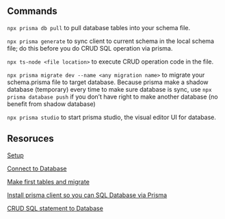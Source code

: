 ## Commands

`npx prisma db pull` to pull database tables into your schema file.

`npx prisma generate` to sync client to current schema in the local schema file; do this before you do CRUD SQL operation via prisma.

`npx ts-node <file location>` to execute CRUD operation code in the file.

`npx prisma migrate dev --name <any migration name>` to migrate your schema.prisma file to target database.
Because prisma make a shadow database (temporary) every time to make sure database is sync, use `npx prisma database push` if you don’t have right to make another database (no benefit from shadow database)

`npx prisma studio` to start prisma studio, the visual editor UI for database.

## Resoruces

[Setup](https://www.prisma.io/docs/getting-started/setup-prisma/start-from-scratch/relational-databases-typescript-postgres)

[Connect to Database](https://www.prisma.io/docs/getting-started/setup-prisma/add-to-existing-project/relational-databases/connect-your-database-typescript-postgres)

[Make first tables and migrate](
https://www.prisma.io/docs/getting-started/setup-prisma/start-from-scratch/relational-databases/using-prisma-migrate-typescript-postgres)

[Install prisma client so you can SQL Database via Prisma](https://www.prisma.io/docs/getting-started/setup-prisma/start-from-scratch/relational-databases/install-prisma-client-typescript-postgres)

[CRUD SQL statement to Database](https://www.prisma.io/docs/getting-started/setup-prisma/start-from-scratch/relational-databases/querying-the-database-typescript-postgres)
